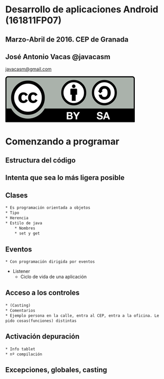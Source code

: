 # Desarrollo de aplicaciones Android (161811FP07)

## Marzo-Abril de 2016. CEP de Granada

## José Antonio Vacas @javacasm

javacasm@gmail.com

![cc](https://raw.githubusercontent.com/javacasm/CodeWeek-programacion/master/images/Licencia_CC.png)


# Comenzando a programar

## Estructura del código

## Intenta que sea lo más ligera posible


## Clases

	* Es programación orientada a objetos
	* Tipo
	* Herencia
	* Estilo de java
		* Nombres		
		* set y get

## Eventos

	* Con programación dirigida por eventos
  *	Listener
 	* Ciclo de vida de una aplicación


## Acceso a los controles

	* (Casting)
	* Comentarios
	* Ejemplo persona en la calle, entra al CEP, entra a la oficina. Le pido cosas(funciones) distintas


## Activación depuración

	* Info tablet
	* nº compilación

## Excepciones, globales, casting
